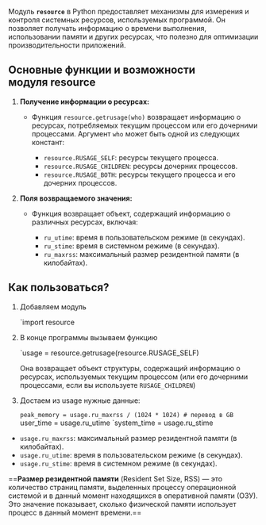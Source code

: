 
Модуль **`resource`** в Python предоставляет механизмы для измерения и контроля системных ресурсов, используемых программой. Он позволяет получать информацию о времени выполнения, использовании памяти и других ресурсах, что полезно для оптимизации производительности приложений.

## Основные функции и возможности модуля resource

1. **Получение информации о ресурсах:**
    
    - Функция `resource.getrusage(who)` возвращает информацию о ресурсах, потребляемых текущим процессом или его дочерними процессами. Аргумент `who` может быть одной из следующих констант:

        - `resource.RUSAGE_SELF`: ресурсы текущего процесса.
        - `resource.RUSAGE_CHILDREN`: ресурсы дочерних процессов.
        - `resource.RUSAGE_BOTH`: ресурсы текущего процесса и его дочерних процессов.

2. **Поля возвращаемого значения:**
    
    - Функция возвращает объект, содержащий информацию о различных ресурсах, включая:

        - `ru_utime`: время в пользовательском режиме (в секундах).
        - `ru_stime`: время в системном режиме (в секундах).
        - `ru_maxrss`: максимальный размер резидентной памяти (в килобайтах).

## Как пользоваться?

1. Добавляем модуль

	`import resource

2. В конце программы вызываем функцию

	`usage = resource.getrusage(resource.RUSAGE_SELF)

	Она возвращает объект структуры, содержащий информацию о ресурсах, используемых текущим процессом (или его дочерними процессами, если вы используете `RUSAGE_CHILDREN`)

3. Достаем из usage нужные данные:

	`peak_memory = usage.ru_maxrss / (1024 * 1024) # перевод в GB
	`user_time = usage.ru_utime
	`system_time = usage.ru_stime

* `usage.ru_maxrss`: максимальный размер резидентной памяти (в килобайтах).
* `usage.ru_utime`: время в пользовательском режиме (в секундах).
* `usage.ru_stime`: время в системном режиме (в секундах).

==**Размер резидентной памяти** (Resident Set Size, RSS) — это количество страниц памяти, выделенных процессу операционной системой и в данный момент находящихся в оперативной памяти (ОЗУ). Это значение показывает, сколько физической памяти использует процесс в данный момент времени.==

